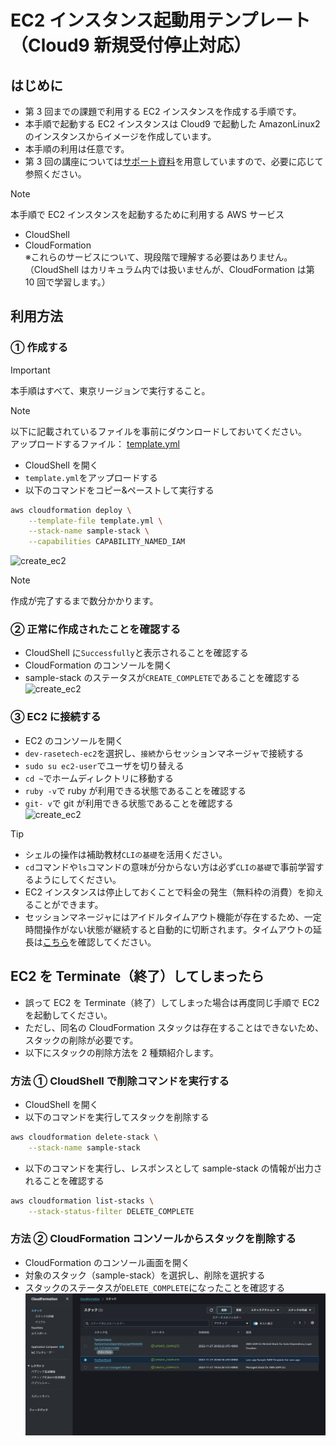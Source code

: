 # EC2 インスタンス起動用テンプレート（Cloud9 新規受付停止対応）

## はじめに

- 第 3 回までの課題で利用する EC2 インスタンスを作成する手順です。
- 本手順で起動する EC2 インスタンスは Cloud9 で起動した AmazonLinux2 のインスタンスからイメージを作成しています。
- 本手順の利用は任意です。
- 第 3 回の講座については[サポート資料](lecture03_support.md)を用意していますので、必要に応じて参照ください。

> [!NOTE]
> 本手順で EC2 インスタンスを起動するために利用する AWS サービス
>
> - CloudShell
> - CloudFormation  
>   ※これらのサービスについて、現段階で理解する必要はありません。（CloudShell はカリキュラム内では扱いませんが、CloudFormation は第 10 回で学習します。）

## 利用方法

### ① 作成する

> [!IMPORTANT]
> 本手順はすべて、東京リージョンで実行すること。

> [!NOTE]
> 以下に記載されているファイルを事前にダウンロードしておいてください。  
> アップロードするファイル： [template.yml](./template.yml)

- CloudShell を開く
- `template.yml`をアップロードする
- 以下のコマンドをコピー&ペーストして実行する

```bash
aws cloudformation deploy \
    --template-file template.yml \
    --stack-name sample-stack \
    --capabilities CAPABILITY_NAMED_IAM
```

![create_ec2](./assets/gif/create_ec2_demo.gif)

> [!NOTE]
> 作成が完了するまで数分かかります。

### ② 正常に作成されたことを確認する

- CloudShell に`Successfully`と表示されることを確認する
- CloudFormation のコンソールを開く
- sample-stack のステータスが`CREATE_COMPLETE`であることを確認する  
  ![create_ec2](./assets/gif/check_stack_demo.gif)

### ③ EC2 に接続する

- EC2 のコンソールを開く
- `dev-rasetech-ec2`を選択し、`接続`からセッションマネージャで接続する
- `sudo su ec2-user`でユーザを切り替える
- `cd ~`でホームディレクトリに移動する
- `ruby -v`で ruby が利用できる状態であることを確認する
- `git- v`で git が利用できる状態であることを確認する  
  ![create_ec2](./assets/gif/connect_ec2_demo.gif)

> [!TIP]
>
> - シェルの操作は補助教材`CLIの基礎`を活用ください。
> - `cd`コマンドや`ls`コマンドの意味が分からない方は必ず`CLIの基礎`で事前学習するようにしてください。
> - EC2 インスタンスは停止しておくことで料金の発生（無料枠の消費）を抑えることができます。
> - セッションマネージャにはアイドルタイムアウト機能が存在するため、一定時間操作がない状態が継続すると自動的に切断されます。タイムアウトの延長は[こちら](https://docs.aws.amazon.com/ja_jp/systems-manager/latest/userguide/session-preferences-timeout.html)を確認してください。

## EC2 を Terminate（終了）してしまったら

- 誤って EC2 を Terminate（終了）してしまった場合は再度同じ手順で EC2 を起動してください。
- ただし、同名の CloudFormation スタックは存在することはできないため、スタックの削除が必要です。
- 以下にスタックの削除方法を 2 種類紹介します。

### 方法 ① CloudShell で削除コマンドを実行する

- CloudShell を開く
- 以下のコマンドを実行してスタックを削除する

```bash
aws cloudformation delete-stack \
    --stack-name sample-stack
```

- 以下のコマンドを実行し、レスポンスとして sample-stack の情報が出力されることを確認する

```bash
aws cloudformation list-stacks \
    --stack-status-filter DELETE_COMPLETE
```

### 方法 ② CloudFormation コンソールからスタックを削除する

- CloudFormation のコンソール画面を開く
- 対象のスタック（sample-stack）を選択し、削除を選択する
- スタックのステータスが`DELETE_COMPLETE`になったことを確認する
  ![スタック削除](./assets/img/delete-stack-gui.png)

